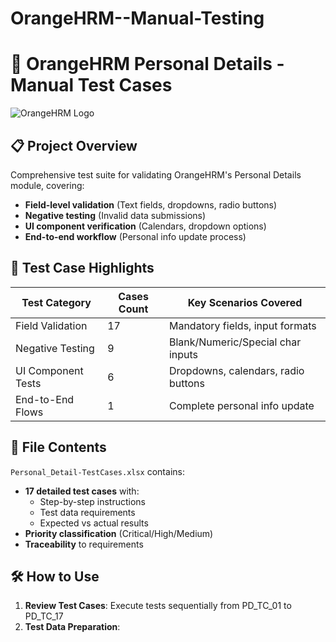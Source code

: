 # OrangeHRM--Manual-Testing


# 🧪 OrangeHRM Personal Details - Manual Test Cases

![OrangeHRM Logo](https://www.orangehrm.com/wp-content/themes/orangehrm/dist/images/OrangeHRM_Logo.svg)

## 📋 Project Overview
Comprehensive test suite for validating OrangeHRM's Personal Details module, covering:
- **Field-level validation** (Text fields, dropdowns, radio buttons)
- **Negative testing** (Invalid data submissions)
- **UI component verification** (Calendars, dropdown options)
- **End-to-end workflow** (Personal info update process)

## 🧰 Test Case Highlights
| Test Category       | Cases Count | Key Scenarios Covered |
|---------------------|------------|-----------------------|
| Field Validation    | 17         | Mandatory fields, input formats |
| Negative Testing    | 9          | Blank/Numeric/Special char inputs |
| UI Component Tests  | 6          | Dropdowns, calendars, radio buttons |
| End-to-End Flows    | 1          | Complete personal info update |

## 📂 File Contents
`Personal_Detail-TestCases.xlsx` contains:
- **17 detailed test cases** with:
  - Step-by-step instructions
  - Test data requirements
  - Expected vs actual results
- **Priority classification** (Critical/High/Medium)
- **Traceability** to requirements

## 🛠️ How to Use
1. **Review Test Cases**: Execute tests sequentially from PD_TC_01 to PD_TC_17
2. **Test Data Preparation**:

